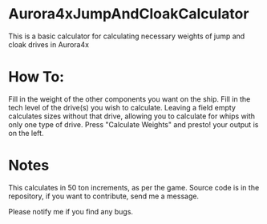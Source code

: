 # Aurora4xJumpAndCloakCalculator
This is a basic calculator for calculating necessary weights of jump and cloak drives in Aurora4x

# How To:
  Fill in the weight of the other components you want on the ship.
  Fill in the tech level of the drive(s) you wish to calculate. Leaving a field empty calculates sizes without that drive,
    allowing you to calculate for whips with only one type of drive.
  Press "Calculate Weights" and presto! your output is on the left.
  
# Notes
  This calculates in 50 ton increments, as per the game.
  Source code is in the repository, if you want to contribute, send me a message.
  
Please notify me if you find any bugs.
